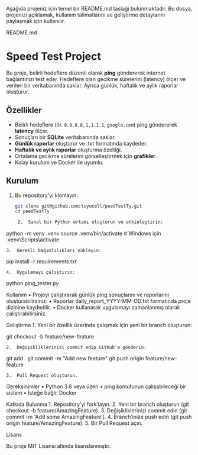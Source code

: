 Aşağıda projeniz için temel bir README.md taslağı bulunmaktadır. Bu dosya, projenizi açıklamak, kullanım talimatlarını ve geliştirme detaylarını paylaşmak için kullanılır.

README.md

# Speed Test Project

Bu proje, belirli hedeflere düzenli olarak **ping** göndererek internet bağlantınızı test eder. Hedeflere olan gecikme sürelerini (latency) ölçer ve verileri bir veritabanında saklar. Ayrıca günlük, haftalık ve aylık raporlar oluşturur.

## Özellikler

- Belirli hedeflere (ör. `8.8.8.8`, `1.1.1.1`, `google.com`) ping göndererek **latency** ölçer.
- Sonuçları bir **SQLite** veritabanında saklar.
- **Günlük raporlar** oluşturur ve .txt formatında kaydeder.
- **Haftalık ve aylık raporlar** oluşturma özelliği.
- Ortalama gecikme sürelerini görselleştirmek için **grafikler**.
- Kolay kurulum ve Docker ile uyumlu.

## Kurulum

1. Bu repository'yi klonlayın:

   ```bash
   git clone git@github.com:tuyucell/peedTestTy.git
   cd peedTestTy

	2.	Sanal bir Python ortamı oluşturun ve etkinleştirin:

python -m venv .venv
source .venv/bin/activate  # Windows için .venv\Scripts\activate


	3.	Gerekli bağımlılıkları yükleyin:

pip install -r requirements.txt


	4.	Uygulamayı çalıştırın:

python ping_tester.py



Kullanım
	•	Projeyi çalıştırarak günlük ping sonuçlarını ve raporlarını oluşturabilirsiniz.
	•	Raporlar daily_report_YYYY-MM-DD.txt formatında proje dizinine kaydedilir.
	•	Docker kullanarak uygulamayı zamanlanmış olarak çalıştırabilirsiniz.

Geliştirme
	1.	Yeni bir özellik üzerinde çalışmak için yeni bir branch oluşturun:

git checkout -b feature/new-feature


	2.	Değişikliklerinizi commit edip GitHub’a gönderin:

git add .
git commit -m "Add new feature"
git push origin feature/new-feature


	3.	Pull Request oluşturun.

Gereksinimler
	•	Python 3.8 veya üzeri
	•	ping komutunun çalışabileceği bir sistem
	•	İsteğe bağlı: Docker

Katkıda Bulunma
	1.	Repository’yi fork’layın.
	2.	Yeni bir branch oluşturun (git checkout -b feature/AmazingFeature).
	3.	Değişikliklerinizi commit edin (git commit -m 'Add some AmazingFeature').
	4.	Branch’inize push edin (git push origin feature/AmazingFeature).
	5.	Bir Pull Request açın.

Lisans

Bu proje MIT Lisansı altında lisanslanmıştır.
